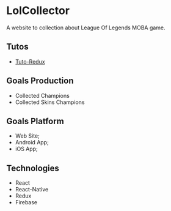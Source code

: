 # LolCollector

A website to collection about League Of Legends MOBA game.

## Tutos

- [Tuto-Redux](https://github.com/happypoulp/redux-tutorial/)

## Goals Production

- Collected Champions
- Collected Skins Champions

## Goals Platform

- Web Site;
- Android App;
- iOS App;

## Technologies

- React
- React-Native
- Redux
- Firebase
